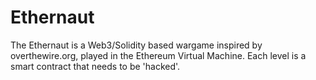 # Ethernaut

The Ethernaut is a Web3/Solidity based wargame inspired by overthewire.org, played in the Ethereum Virtual Machine. Each level is a smart contract that needs to be 'hacked'.